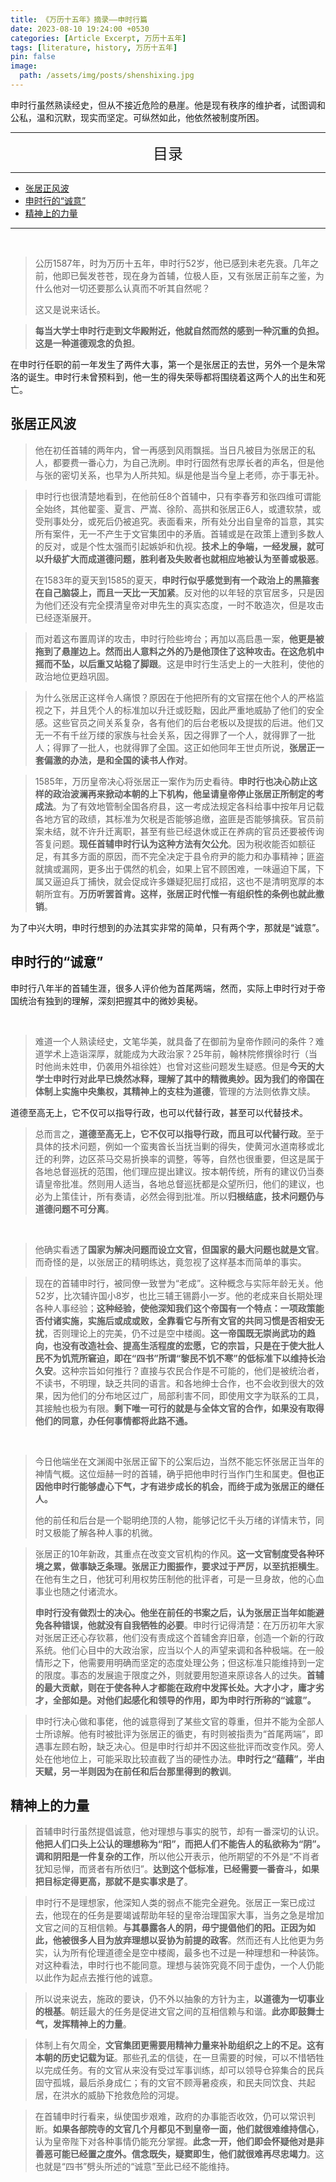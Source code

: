 ```yaml
---
title: 《万历十五年》摘录——申时行篇
date: 2023-08-10 19:24:00 +0530
categories: [Article Excerpt, 万历十五年]
tags: [literature, history, 万历十五年]
pin: false
image:
  path: /assets/img/posts/shenshixing.jpg
---
```


申时行虽然熟读经史，但从不接近危险的悬崖。他是现有秩序的维护者，试图调和公私，温和沉默，现实而坚定。可纵然如此，他依然被制度所困。

---
<center><font size='5'> 目录 </font></center>

---

<!-- TOC -->
  * [张居正风波](#张居正风波)
  * [申时行的“诚意”](#申时行的诚意)
  * [精神上的力量](#精神上的力量)
<!-- TOC -->

---
<br>

>公历1587年，时为万历十五年，申时行52岁，他已感到未老先衰。几年之前，他即已鬓发苍苍，现在身为首辅，位极人臣，又有张居正前车之鉴，为什么他对一切还要那么认真而不听其自然呢？ 
> 
>这又是说来话长。

>**每当大学士申时行走到文华殿附近，他就自然而然的感到一种沉重的负担。这是一种道德观念的负担**。

在申时行任职的前一年发生了两件大事，第一个是张居正的去世，另外一个是朱常洛的诞生。申时行未曾预料到，他一生的得失荣辱都将围绕着这两个人的出生和死亡。 

## 张居正风波

>他在初任首辅的两年内，曾一再感到风雨飘摇。当日凡被目为张居正的私人，都要费一番心力，为自己洗刷。申时行固然有忠厚长者的声名，但是他与张的密切关系，也早为人所共知。纵是他是当今皇上老师，亦于事无补。

> 申时行也很清楚地看到，在他前任8个首辅中，只有李春芳和张四维可谓能全始终，其他翟銮、夏言、严嵩、徐阶、高拱和张居正6人，或遭软禁，或受刑事处分，或死后仍被追究。表面看来，所有处分出自皇帝的旨意，其实所有案件，无一不产生于文官集团中的矛盾。首辅或是在政策上遭到多数人的反对，或是个性太强而引起嫉妒和仇视。**技术上的争端，一经发展，就可以升级扩大而成道德问题，胜利者及失败者也就相应地被认为至善或极恶**。
>
>在1583年的夏天到1585的夏天，**申时行似乎感觉到有一个政治上的黑箍套在自己脑袋上，而且一天比一天加紧**。反对他的以年轻的京官居多，只是因为他们还没有完全摸清皇帝对申先生的真实态度，一时不敢造次，但是攻击已经逐渐展开。 

>而对着这布置周详的攻击，申时行险些垮台；再加以高启愚一案，**他更是被拖到了悬崖边上。然而出人意料之外的乃是他顶住了这种攻击。在这危机中摇而不坠，以后重又站稳了脚跟**。这是申时行生活史上的一大胜利，使他的政治地位更趋巩固。

>为什么张居正这样令人痛恨？原因在于他把所有的文官摆在他个人的严格监视之下，并且凭个人的标准加以升迁或贬黜，因此严重地威胁了他们的安全感。这些官员之间关系复杂，各有他们的后台老板以及提拔的后进。他们又无一不有千丝万缕的家族与社会关系，因之得罪了一个人，就得罪了一批人；得罪了一批人，也就得罪了全国。这正如他同年王世贞所说，**张居正一套偏激的办法，是和全国的读书人作对**。

>1585年，万历皇帝决心将张居正一案作为历史看待。**申时行也决心防止这样的政治波澜再来掀动本朝的上下机构，他呈请皇帝停止张居正所制定的考成法**。为了有效地管制全国各府县，这一考成法规定各科给事中按年月记载各地方官的政绩，其标准为欠税是否能够追缴，盗匪是否能够擒获。官员前案未结，就不许升迁离职，甚至有些已经退休或正在养病的官员还要被传询答复问题。**现任首辅申时行认为这种方法有欠公允**。因为税收能否如额征足，有其多方面的原因，而不完全决定于县令府尹的能力和办事精神；匪盗就擒或漏网，更多出于偶然的机会，如果上官不顾困难，一味逼迫下属，下属又逼迫兵丁捕快，就会促成许多嫌疑犯屈打成招，这也不是清明宽厚的本朝所宜有。**万历听罢首肯。这样，张居正时代惟一有组织性的条例也就此撤销**。

为了中兴大明，申时行想到的办法其实非常的简单，只有两个字，那就是“诚意”。

## 申时行的“诚意”

申时行八年半的首辅生涯，很多人评价他为首尾两端，然而，实际上申时行对于帝国统治有独到的理解，深刻把握其中的微妙奥秘。

<br>

>难道一个人熟读经史，文笔华美，就具备了在御前为皇帝作顾问的条件？难道学术上造诣深厚，就能成为大政治家？25年前，翰林院修撰徐时行（当时他尚未姓申，仍袭用外祖徐姓）也曾对这些问题发生疑惑。但是**今天的大学士申时行对此早已焕然冰释，理解了其中的精微奥妙。因为我们的帝国在体制上实施中央集权，其精神上的支柱为道德**，管理的方法则依靠文牍。

道德至高无上，它不仅可以指导行政，也可以代替行政，甚至可以代替技术。

>总而言之，**道德至高无上，它不仅可以指导行政，而且可以代替行政**。至于具体的技术问题，例如一个蛮夷酋长当抚当剿的得失，使黄河水道南移或北迁的利弊，边区茶马交易折换率的调整，等等，自然也很重要，但这是属于各地总督巡抚的范围，他们理应提出建议。按本朝传统，所有的建议仍当奏请皇帝批准。然则用人适当，各地总督巡抚都是众望所归，他们的建议，也必为上策佳计，所有奏请，必然会得到批准。所以**归根结底，技术问题仍与道德问题不可分离**。

<br>

>他确实看透了**国家为解决问题而设立文官，但国家的最大问题也就是文官**。而奇怪的是，以张居正的精明练达，竟忽视了这样基本而简单的事实。

>现在的首辅申时行，被同僚一致誉为“老成”。这种概念与实际年龄无关。他52岁，比次辅许国小8岁，也比三辅王锡爵小一岁。他的老成来自长期处理各种人事经验；**这种经验，使他深知我们这个帝国有一个特点：一项政策能否付诸实施，实施后或成或败，全靠看它与所有文官的共同习惯是否相安无扰**，否则理论上的完美，仍不过是空中楼阁。**这一帝国既无崇尚武功的趋向，也没有改造社会、提高生活程度的宏愿，它的宗旨，只是在于使大批人民不为饥荒所窘迫，即在“四书”所谓“黎民不饥不寒”的低标准下以维持长治久安**。这种宗旨如何推行？直接与农民合作是不可能的，他们是被统治者，不读书，不明理，缺乏共同的语言。和各地绅士合作，也不会收到很大的效果，因为他们的分布地区过广，局部利害不同，即使用文字为联系的工具，其接触也极为有限。**剩下唯一可行的就是与全体文官的合作，如果没有取得他们的同意，办任何事情都将此路不通。**

<br>

>今日他端坐在文渊阁中张居正留下的公案后边，当然不能忘怀张居正当年的神情气概。这位烜赫一时的首辅，确乎把他申时行当作门生和属吏。**但也正因他申时行能够虚心下气，才有进步成长的机会，而终于成为张居正的继任人。**
> 
> 他的前任和后台是一个聪明绝顶的人物，能够记忆千头万绪的详情末节，同时又极能了解各种人事的机微。

>张居正的10年新政，其重点在改变文官机构的作风。**这一文官制度受各种环境之累，做事缺乏条理。张居正力图振作，要求过于严厉，以至抗拒横生**。在他有生之日，他犹可利用权势压制他的批评者，可是一旦身故，他的心血事业也随之付诸流水。
> 
>**申时行没有做烈士的决心。他坐在前任的书案之后，认为张居正当年如能避免各种错误，他就没有自我牺牲的必要**。申时行记得清楚：在万历初年大家对张居正还心存钦慕，他们没有责成这个首辅舍弃旧章，创造一个新的行政系统。他们心目中的大政治家，应当以个人的声望来调和各种极端。在一般情形之下，他需要用明确而坚定的态度处理公务；但这标准只能维持到一定的限度。事态的发展逾于限度之外，则就要用恕道来原谅各人的过失。**首辅的最大贡献，则在于使各种人才都能在政府中发挥长处。大才小才，庸才劣才，全部如是。对他们起感化和领导的作用，即为申时行所称的“诚意”。**

>申时行决心做和事佬，他的诚意得到了某些文官的尊重，但并不能为全部人士所谅解。他有时被批评为张居正的循吏，有时则被指责为“首尾两端”，即遇事左顾右盼，缺乏决心。但是申时行却并不因这些批评而改变作风。旁人处在他地位上，可能采取比较直截了当的硬性办法。**申时行之“蕴藉”，半由天赋，另一半则因为在前任和后台那里得到的教训**。

## 精神上的力量

>首辅申时行虽然提倡诚意，他对理想与事实的脱节，却有一番深切的认识。**他把人们口头上公认的理想称为“阳”，而把人们不能告人的私欲称为“阴”。调和阴阳是一件复杂的工作**，所以他公开表示，他所期望的不外是“不肖者犹知忌惮，而贤者有所依归”。**达到这个低标准，已经需要一番奋斗，如果把目标定得更高，那就不是实事求是了**。

>申时行不是理想家，他深知人类的弱点不能完全避免。张居正一案已成过去，他现在的任务是要竭诚帮助年轻的皇帝治理国家大事，当务之急是增加文官之间的互相信赖。**与其暴露各人的阴，毋宁提倡他们的阳。正因为如此，他被很多人目为放弃理想以妥协为前提的政客**。然而还有人比他更为务实，认为所有伦理道德全是空中楼阁，最多也不过是一种理想和一种装饰。对这种看法，申时行也不能同意。理想与装饰究竟不同于虚伪，一个人仍能以此作为起点去推行他的诚意。

>所以说来说去，施政的要诀，仍不外以抽象的方针为主，**以道德为一切事业的根基**。朝廷最大的任务是促进文官之间的互相信赖与和谐。**此亦即鼓舞士气，发挥精神上的力量**。

>体制上有欠周全，**文官集团更需要用精神力量来补助组织之上的不足。这有本朝的历史记载为证**。那些孔孟的信徒，在一旦需要的时候，可以不惜牺牲以完成任务。有的文官从来没有受过军事训练，却可以领导仓猝集合的民兵固守孤城，最后杀身成仁；有的文官不顾溽暑疫疾，和民夫同饮食、共起居，在洪水的威胁下抢救危险的河堤。

>在首辅申时行看来，纵使国步艰难，政府的办事能否收效，仍可以常识判断。**如果各部院寺的文官几个月都见不到皇帝一面，他们就很难维持信心**，认为皇帝陛下对各种事情仍能充分掌握。**此念一开，他们即会怀疑他对是非善恶可能已经置之度外。信念既失，疑窦即生，他们就很难再尽忠竭力**。这也就是“四书”劈头所述的“诚意”至此已经不能维持。

